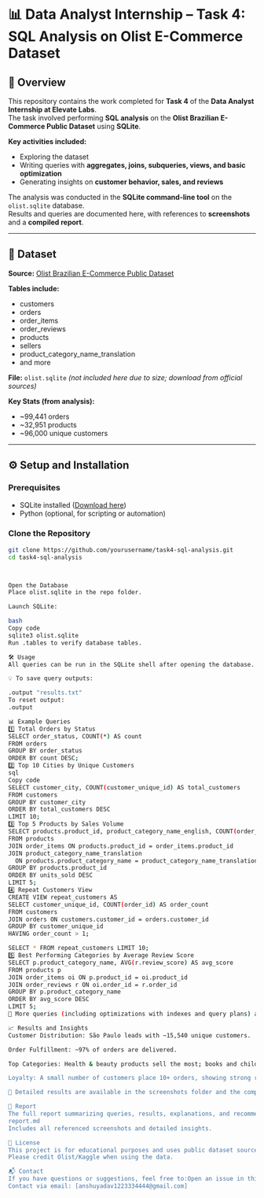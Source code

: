 # 📊 Data Analyst Internship – Task 4: SQL Analysis on Olist E-Commerce Dataset

## 📌 Overview
This repository contains the work completed for **Task 4** of the **Data Analyst Internship at Elevate Labs**.  
The task involved performing **SQL analysis** on the **Olist Brazilian E-Commerce Public Dataset** using **SQLite**.

**Key activities included:**
- Exploring the dataset  
- Writing queries with **aggregates, joins, subqueries, views, and basic optimization**  
- Generating insights on **customer behavior, sales, and reviews**  

The analysis was conducted in the **SQLite command-line tool** on the `olist.sqlite` database.  
Results and queries are documented here, with references to **screenshots** and a **compiled report**.

---

## 📂 Dataset
**Source:** [Olist Brazilian E-Commerce Public Dataset](https://www.kaggle.com/datasets/olistbr/brazilian-ecommerce)  

**Tables include:**
- customers  
- orders  
- order_items  
- order_reviews  
- products  
- sellers  
- product_category_name_translation  
- and more  

**File:** `olist.sqlite` *(not included here due to size; download from official sources)*  

**Key Stats (from analysis):**
- ~99,441 orders  
- ~32,951 products  
- ~96,000 unique customers  

---

## ⚙️ Setup and Installation

### **Prerequisites**
- SQLite installed ([Download here](https://sqlite.org/download.html))  
- Python (optional, for scripting or automation)  

### **Clone the Repository**
```bash
git clone https://github.com/yourusername/task4-sql-analysis.git
cd task4-sql-analysis



Open the Database
Place olist.sqlite in the repo folder.

Launch SQLite:

bash
Copy code
sqlite3 olist.sqlite
Run .tables to verify database tables.

🛠 Usage
All queries can be run in the SQLite shell after opening the database.

💡 To save query outputs:

.output "results.txt"
To reset output:
.output

📊 Example Queries
1️⃣ Total Orders by Status
SELECT order_status, COUNT(*) AS count 
FROM orders 
GROUP BY order_status 
ORDER BY count DESC;
2️⃣ Top 10 Cities by Unique Customers
sql
Copy code
SELECT customer_city, COUNT(customer_unique_id) AS total_customers 
FROM customers 
GROUP BY customer_city 
ORDER BY total_customers DESC 
LIMIT 10;
3️⃣ Top 5 Products by Sales Volume
SELECT products.product_id, product_category_name_english, COUNT(order_items.order_item_id) AS units_sold 
FROM products 
JOIN order_items ON products.product_id = order_items.product_id 
JOIN product_category_name_translation 
  ON products.product_category_name = product_category_name_translation.product_category_name 
GROUP BY products.product_id 
ORDER BY units_sold DESC 
LIMIT 5;
4️⃣ Repeat Customers View
CREATE VIEW repeat_customers AS 
SELECT customer_unique_id, COUNT(order_id) AS order_count 
FROM customers 
JOIN orders ON customers.customer_id = orders.customer_id 
GROUP BY customer_unique_id 
HAVING order_count > 1;

SELECT * FROM repeat_customers LIMIT 10;
5️⃣ Best Performing Categories by Average Review Score
SELECT p.product_category_name, AVG(r.review_score) AS avg_score
FROM products p
JOIN order_items oi ON p.product_id = oi.product_id
JOIN order_reviews r ON oi.order_id = r.order_id
GROUP BY p.product_category_name
ORDER BY avg_score DESC
LIMIT 5;
📌 More queries (including optimizations with indexes and query plans) are documented in report.md and report.pdf.

📈 Results and Insights
Customer Distribution: São Paulo leads with ~15,540 unique customers.

Order Fulfillment: ~97% of orders are delivered.

Top Categories: Health & beauty products sell the most; books and children's fashion receive the highest review scores (~4.4–4.6).

Loyalty: A small number of customers place 10+ orders, showing strong repeat business potential.

📎 Detailed results are available in the screenshots folder and the compiled report.

📄 Report
The full report summarizing queries, results, explanations, and recommendations is available as:
report.md
Includes all referenced screenshots and detailed insights.

📜 License
This project is for educational purposes and uses public dataset sources.
Please credit Olist/Kaggle when using the data.

📬 Contact
If you have questions or suggestions, feel free to:Open an issue in this repository
Contact via email: [anshuyadav1223334444@gmail.com]
